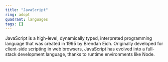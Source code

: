 ```yaml
---
title: "JavaScript"
ring: adopt
quadrant: languages
tags: []
---
```


JavaScript is a high-level, dynamically typed, interpreted programming language that was created in 1995 by Brendan Eich. Originally developed for client-side scripting in web browsers, JavaScript has evolved into a full-stack development language, thanks to runtime environments like Node. 
